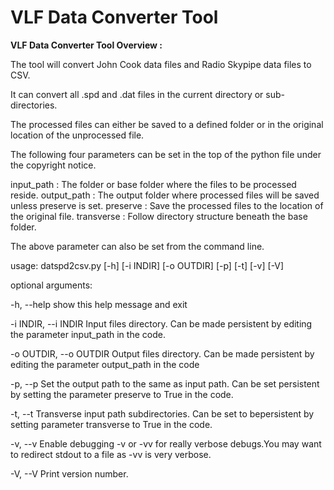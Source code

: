 # VLF Data Converter Tool

**VLF Data Converter Tool Overview :** 

The tool will convert John Cook data files and Radio Skypipe data files to CSV.

It can convert all .spd and .dat files in the current directory or sub-directories.

The processed files can either be saved to a defined folder or in the original location of the unprocessed file.

The following four parameters can be set in the top of the python file under the copyright notice.

input_path : The folder or base folder where the files to be processed reside.
output_path : The output folder where processed files will be saved unless preserve is set.
preserve : Save the processed files to the location of the original file.
transverse : Follow directory structure beneath the base folder.

The above parameter can also be set from the command line. 

usage: datspd2csv.py [-h] [-i INDIR] [-o OUTDIR] [-p] [-t] [-v] [-V]

optional arguments:

  -h, --help            show this help message and exit
  
  -i INDIR, --i INDIR   Input files directory. Can be made persistent by
                        editing the parameter input_path in the code.
                        
  -o OUTDIR, --o OUTDIR Output files directory. Can be made persistent by
                        editing the parameter output_path in the code
                        
  -p, --p               Set the output path to the same as input path. Can be
                        set persistent by setting the parameter preserve to
                        True in the code.
                        
  -t, --t               Transverse input path subdirectories. Can be set to
                        bepersistent by setting parameter transverse to True in
                        the code.
                        
  -v, --v               Enable debugging -v or -vv for really verbose
                        debugs.You may want to redirect stdout to a file as
                        -vv is very verbose.
                        
  -V, --V               Print version number.
